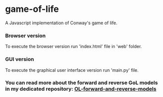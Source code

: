 # game-of-life
A Javascript implementation of Conway's game of life.

### Browser version
To execute the browser version run 'index.html' file in 'web' folder.

### GUI version
To execute the graphical user interface version run 'main.py' file.

### You can read more about the forward and reverse GoL models in my dedicated repository: [OL-forward-and-reverse-models]([https://github.com/ezzakri-anas/game-of-life](https://github.com/ezzakri-anas/GOL-forward-and-reverse-models.git)https://github.com/ezzakri-anas/GOL-forward-and-reverse-models.git)

